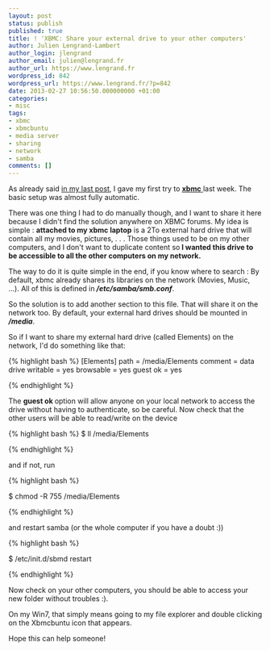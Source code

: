 ```yaml
---
layout: post
status: publish
published: true
title: ! 'XBMC: Share your external drive to your other computers'
author: Julien Lengrand-Lambert
author_login: jlengrand
author_email: julien@lengrand.fr
author_url: https://www.lengrand.fr
wordpress_id: 842
wordpress_url: https://www.lengrand.fr/?p=842
date: 2013-02-27 10:56:50.000000000 +01:00
categories:
- misc
tags:
- xbmc
- xbmcbuntu
- media server
- sharing
- network
- samba
comments: []
---
```

As already said <a title="XBMC won’t leave me ever again" href="https://www.lengrand.fr/2013/02/xbmc-wont-leave-me-ever-again/" target="_blank">in my last post</a>, I gave my first try to <a title="xbmc website" href="https://xbmc.org/" target="_blank"><strong>xbmc</strong> </a>last week. The basic setup was almost fully automatic.

There was one thing I had to do manually though, and I want to share it here because I didn't find the solution anywhere on XBMC forums.
My idea is simple : <strong>attached to my xbmc laptop</strong> is a 2To external hard drive that will contain all my movies, pictures, . . .
Those things used to be on my other computers, and I don't want to duplicate content so<strong> I wanted this drive to be accessible to all the other computers on my network.</strong>

The way to do it is quite simple in the end, if you know where to search :
By default, xbmc already shares its libraries on the network (Movies, Music, ...). All of this is defined in<strong><em> /etc/samba/smb.conf</em></strong>.

So the solution is to add another section to this file. That will share it on the network too.
By default, your external hard drives should be mounted in <strong><em>/media</em></strong>.

So if I want to share my external hard drive (called Elements) on the network, I'd do something like that:

{% highlight bash %}
[Elements]
path = /media/Elements
comment = data drive
writable = yes
browsable = yes
guest ok = yes

{% endhighlight %}

The <strong>guest ok </strong>option will allow anyone on your local network to access the drive without having to authenticate, so be careful.
Now check that the other users will be able to read/write on the device

{% highlight bash %}
$ ll /media/Elements

{% endhighlight %}

and if not, run

{% highlight bash %}

$ chmod -R 755 /media/Elements

{% endhighlight %}

and restart samba (or the whole computer if you have a doubt :))

{% highlight bash %}

$ /etc/init.d/sbmd restart

{% endhighlight %}

Now check on your other computers, you should be able to access your new folder without troubles :).

On my Win7, that simply means going to my file explorer and double clicking on the Xbmcbuntu icon that appears.

Hope this can help someone!
